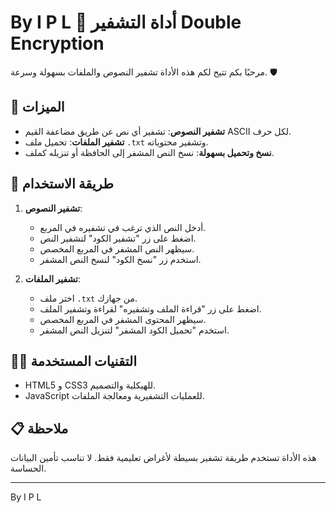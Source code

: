 # By I P L 🔐 أداة التشفير Double Encryption 

مرحبًا بكم تتيح لكم هذه الأداة تشفير النصوص والملفات بسهولة وسرعة. 🛡️

## 🌟 الميزات

- **تشفير النصوص**: تشفير أي نص عن طريق مضاعفة القيم ASCII لكل حرف.
- **تشفير الملفات**: تحميل ملف `.txt` وتشفير محتوياته.
- **نسخ وتحميل بسهولة**: نسخ النص المشفر إلى الحافظة أو تنزيله كملف.

## 🚀 طريقة الاستخدام

1. **تشفير النصوص**:
   - أدخل النص الذي ترغب في تشفيره في المربع.
   - اضغط على زر "تشفير الكود" لتشفير النص.
   - سيظهر النص المشفر في المربع المخصص.
   - استخدم زر "نسخ الكود" لنسخ النص المشفر.

2. **تشفير الملفات**:
   - اختر ملف `.txt` من جهازك.
   - اضغط على زر "قراءة الملف وتشفيره" لقراءة وتشفير الملف.
   - سيظهر المحتوى المشفر في المربع المخصص.
   - استخدم "تحميل الكود المشفر" لتنزيل النص المشفر.

## 👨‍💻 التقنيات المستخدمة

- HTML5 و CSS3 للهيكلية والتصميم.
- JavaScript للعمليات التشفيرية ومعالجة الملفات.

## 📋 ملاحظة

هذه الأداة تستخدم طريقة تشفير بسيطة لأغراض تعليمية فقط. لا تناسب تأمين البيانات الحساسة.

---
By I P L
